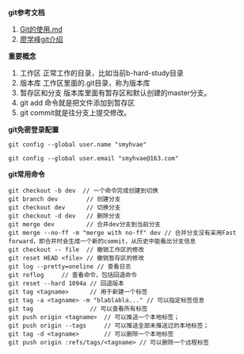**git参考文档**
1. [Git的使用.md](https://github.com/qianguyihao/Web/blob/master/00-%E5%89%8D%E7%AB%AF%E5%B7%A5%E5%85%B7/02-Git%E7%9A%84%E4%BD%BF%E7%94%A8.md)
2. [廖学峰git介绍](https://www.liaoxuefeng.com/wiki/896043488029600/900003767775424)

**重要概念**
1. 工作区
正常工作的目录，比如当前b-hard-study目录
2. 版本库
工作区里面的.git目录，称为版本库
3. 暂存区和分支
版本库里面有暂存区和默认创建的master分支。
4. git add 命令就是把文件添加到暂存区
5. git commit就是往分支上提交修改。

**git免密登录配置**
```
git config --global user.name "smyhvae"

git config --global user.email "smyhvae@163.com"
```

**git常用命令**
```
git checkout -b dev  // 一个命令完成创建到切换
git branch dev        // 创建分支
git checkout dev      // 切换分支
git checkout -d dev   // 删除分支
git merge dev         // 合并dev分支到当前分支
git merge --no-ff -m "merge with no-ff" dev // 合并分支没有采用Fast forward，即合并时会生成一个新的commit，从历史中能看出分支信息
git checkout -- file  // 撤销工作区的修改
git reset HEAD <file> // 撤销暂存区的修改
git log --pretty=oneline // 查看日志
git reflog     // 查看命令，包括回退命令
git reset --hard 1094a // 回退版本
git tag <tagname>      // 用于新建一个标签
git tag -a <tagname> -m "blablabla..." // 可以指定标签信息
git tag                // 可以查看所有标签
git push origin <tagname>  // 可以推送一个本地标签；
git push origin --tags     // 可以推送全部未推送过的本地标签；
git tag -d <tagname>       // 可以删除一个本地标签
git push origin :refs/tags/<tagname> // 可以删除一个远程标签
```


